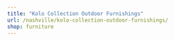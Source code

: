 ```yaml
---
title: "Kolo Collection Outdoor Furnishings"
url: /nashville/kolo-collection-outdoor-furnishings/
shop: furniture
---
```

